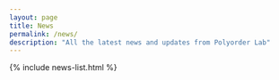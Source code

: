 ```yaml
---
layout: page
title: News
permalink: /news/
description: "All the latest news and updates from Polyorder Lab"
---
```


{% include news-list.html %}
